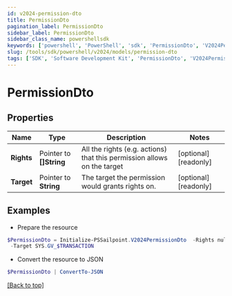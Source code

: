 ```yaml
---
id: v2024-permission-dto
title: PermissionDto
pagination_label: PermissionDto
sidebar_label: PermissionDto
sidebar_class_name: powershellsdk
keywords: ['powershell', 'PowerShell', 'sdk', 'PermissionDto', 'V2024PermissionDto'] 
slug: /tools/sdk/powershell/v2024/models/permission-dto
tags: ['SDK', 'Software Development Kit', 'PermissionDto', 'V2024PermissionDto']
---
```



# PermissionDto

## Properties

Name | Type | Description | Notes
------------ | ------------- | ------------- | -------------
**Rights** |  Pointer to **[]String** | All the rights (e.g. actions) that this permission allows on the target | [optional] [readonly] 
**Target** |  Pointer to **String** | The target the permission would grants rights on. | [optional] [readonly] 

## Examples

- Prepare the resource
```powershell
$PermissionDto = Initialize-PSSailpoint.V2024PermissionDto  -Rights null `
 -Target SYS.GV_$TRANSACTION
```

- Convert the resource to JSON
```powershell
$PermissionDto | ConvertTo-JSON
```


[[Back to top]](#) 


